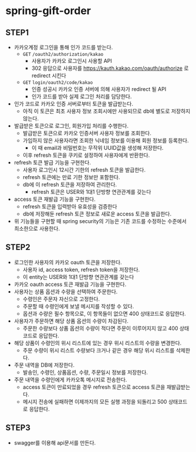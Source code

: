 # spring-gift-order

## STEP1
- 카카오계정 로그인을 통해 인가 코드를 받는다.
  - `GET` `/oauth2/authorization/kakao`
    - 사용자가 카카오 로그인시 사용할 API
    - 302 응답으로 사용자를 https://kauth.kakao.com/oauth/authorize 로 redirect 시킨다
  - `GET` `login/oauth2/code/kakao`
    - 인증 성공시 카카오 인증 서버에 의해 사용자가 redirect 될 API
    - 인가 코드를 받아 실제 로그인 처리를 담당한다.
- 인가 코드로 카카오 인증 서버로부터 토큰을 발급받는다.
  - 아직 이 토큰은 최초 사용자 정보 조회시에만 사용되므로 db에 별도로 저장하지 않는다.
- 발급받은 토큰으로 로그인, 회원가입 처리를 수행한다.
  - 발급받은 토큰으로 카카오 인증서버 사용자 정보를 조회한다.
  - 가입하지 않은 사용자라면 조회한 닉네임 정보를 이용해 회원 정보를 등록한다. 
    - 이 때 email과 비밀번호는 무작위 UUID값을 생성해 저장한다.
  - 이후 refresh 토큰을 쿠키로 설정하여 사용자에게 반환한다.
- refresh 토큰 발급 기능을 구현한다.
  - 사용자 로그인시 12시간 기한의 refresh 토큰을 발급한다.
  - refresh 토큰에는 만료 기한 정보만 포함한다.
  - db에 이 refresh 토큰을 저장하여 관리한다.
    - refresh 토큰은 USER와 1대1 단방향 연관관계를 갖는다
- access 토큰 재발급 기능을 구현한다.
  - refresh 토큰을 입력받아 유효성을 검증한다
  - db에 저장해둔 refresh 토큰 정보로 새로운 access 토큰을 발급한다.
- 위 기능들을 구현할 때 spring security의 기능은 기존 코드를 수정하는 수준에서 최소한으로 사용한다.

## STEP2
- 로그인한 사용자의 카카오 oauth 토큰을 저장한다.
  - 사용자 id, access token, refresh token을 저장한다.
  - 이 entity는 USER와 1대1 단방향 연관관계를 갖는다
- 카카오 oauth access 토큰 재발급 기능을 구현한다.
- 사용자는 상품 옵션과 수량을 선택하여 주문한다.
  - 수령인은 주문자 자신으로 고정한다.
  - 주문할 때 수령인에게 보낼 메시지를 작성할 수 있다.
  - 옵션과 수량은 필수 항목으로, 이 항목들이 없으면 400 상태코드로 응답한다.
- 사용자가 주문하면 해당 상품 옵션의 수량이 차감된다.
  - 주문한 수량보다 상품 옵션의 수량이 적다면 주문이 이루어지지 않고 400 상태코드로 응답한다.
- 해당 상품이 수령인의 위시 리스트에 있는 경우 위시 리스트의 수량을 변경한다.
  - 주문 수량이 위시 리스트 수량보다 크거나 같은 경우 해당 위시 리스트를 삭제한다.
- 주문 내역을 DB에 저장한다.
  - 발송인, 수령인, 상품옵션, 수량, 주문일시 정보를 저장한다.
- 주문 내역을 수령인에게 카카오톡 메시지로 전송한다.
  - access 토큰이 만료되었을 경우 refresh 토큰으로 access 토큰을 재발급받는다.
  - 메시지 전송에 실패하면 이제까지의 모든 실행 과정을 되돌리고 500 상태코드로 응답한다.

## STEP3
- swagger를 이용해 api문서를 만든다.

